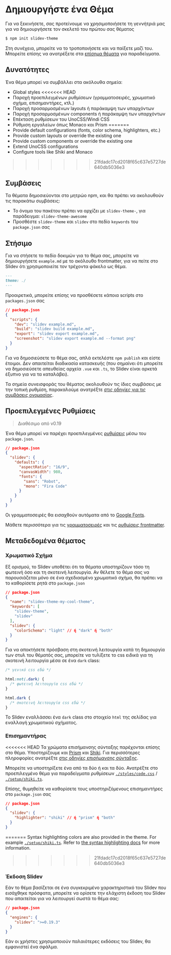 # Δημιουργήστε ένα Θέμα

Για να ξεκινήσετε, σας προτείνουμε να χρησιμοποιήσετε τη γεννήτριά μας για να δημιουργήσετε τον σκελετό του πρώτου σας θέματος

```bash
$ npm init slidev-theme
```

Στη συνέχεια, μπορείτε να το τροποποιήσετε και να παίξετε μαζί του. Μπορείτε επίσης να ανατρέξετε στα [επίσημα θέματα](/themes/gallery) για παραδείγματα.

## Δυνατότητες

Ένα θέμα μπορεί να συμβάλλει στα ακόλουθα σημεία:

- Global styles
<<<<<<< HEAD
- Παροχή προεπιλεγμένων ρυθμίσεων (γραμματοσειρές, χρωματικό σχήμα, επισημαντήρες, κτλ.)
- Παροχή προσαρμοσμένων layouts ή παράκαμψη των υπαρχόντων
- Παροχή προσαρμοσμένων components ή παράκαμψη των υπαρχόντων
- Επέκταση ρυθμίσεων του UnoCSS/Windi CSS
- Ρύθμιση εργαλείων όπως Monaco και Prism
=======
- Provide default configurations (fonts, color schema, highlighters, etc.)
- Provide custom layouts or override the existing one
- Provide custom components or override the existing one
- Extend UnoCSS configurations
- Configure tools like Shiki and Monaco
>>>>>>> 21fdadc17cd2018f65c637e5727de640db5036e3

## Συμβάσεις

Τα θέματα δημοσιεύονται στο μητρώο npm, και θα πρέπει να ακολουθούν τις παρακάτω συμβάσεις:

- Το όνομα του πακέτου πρέπει να αρχίζει με `slidev-theme-`, για παράδειγμα: `slidev-theme-awesome`
- Προσθέστε `slidev-theme` και `slidev` στο πεδίο `keywords` του `package.json` σας

## Στήσιμο

Για να στήσετε το πεδίο δοκιμών για το θέμα σας, μπορείτε να δημιουργήσετε `example.md` με το ακόλουθο frontmatter, για να πείτε στο Slidev ότι χρησιμοποιείτε τον τρέχοντα φάκελο ως θέμα.

```md
---
theme: ./
---
```

Προαιρετικά, μπορείτε επίσης να προσθέσετε κάποια scripts στο `packages.json` σας

```json
// package.json
{
  "scripts": {
    "dev": "slidev example.md",
    "build": "slidev build example.md",
    "export": "slidev export example.md",
    "screenshot": "slidev export example.md --format png"
  }
}
```

Για να δημοσιεύσετε το θέμα σας, απλά εκτελέστε `npm publish` και είστε έτοιμοι. Δεν απαιτείται διαδικασία κατασκευής (που σημαίνει ότι μπορείτε να δημοσιεύσετε απευθείας αρχεία `.vue` και `.ts`, το Slidev είναι αρκετά έξυπνο για να τα καταλάβει).

Τα σημεία συνεισφοράς του θέματος ακολουθούν τις ίδιες συμβάσεις με την τοπική ρυθμίση, παρακαλούμε ανατρέξτε [στις οδηγίες για τις συμβάσεις ονομασίας](/custom/).

## Προεπιλεγμένες Ρυθμίσεις

> Διαθέσιμο από v0.19

Ένα θέμα μπορεί να παρέχει προεπιλεγμένες [ρυθμίσεις](/custom/#ρυθμίσεις-frontmatter) μέσω του `package.json`.

```json
// package.json
{
  "slidev": {
    "defaults": {
      "aspectRatio": "16/9",
      "canvasWidth": 980,
      "fonts": {
        "sans": "Robot",
        "mono": "Fira Code"
      }
    }
  }
}
```

Οι γραμματοσειρές θα εισαχθούν αυτόματα από το [Google Fonts](https://fonts.google.com/).

Μάθετε περισσότερα για τις [γραμματοσειρές](/custom/fonts) και τις [ρυθμίσεις frontmatter](/custom/#ρυθμίσεις-frontmatter).

## Μεταδεδομένα θέματος

### Χρωματικό Σχήμα

Εξ ορισμού, το Slidev υποθέτει ότι τα θέματα υποστηρίζουν τόσο τη φωτεινή όσο και τη σκοτεινή λειτουργία. Αν θέλετε το θέμα σας να παρουσιάζεται μόνο σε ένα σχεδιασμένο χρωματικό σχήμα, θα πρέπει να το καθορίσετε ρητά στο `package.json`

```json
// package.json
{
  "name": "slidev-theme-my-cool-theme",
  "keywords": [
    "slidev-theme",
    "slidev"
  ],
  "slidev": {
    "colorSchema": "light" // ή "dark" ή "both"
  }
}
```

Για να αποκτήσετε πρόσβαση στη σκοτεινή λειτουργία κατά τη δημιουργία των στυλ του θέματός σας, μπορείτε να τυλίξετε το css ειδικά για τη σκοτεινή λειτουργία μέσα σε ένα `dark` class:

```css
/* γενικό css εδώ */

html:not(.dark) {
  /* φωτεινή λειτουργία css εδώ */
}

html.dark {
  /* σκοτεινή λειτουργία css εδώ */
}
```

Το Slidev εναλλάσσει ένα `dark` class στο στοιχείο `html` της σελίδας για εναλλαγή χρωματικού σχήματος.

### Επισημαντήρας

<<<<<<< HEAD
Τα χρώματα επισήμανσης σύνταξης παρέχονται επίσης στο θέμα. Υποστηρίζουμε και [Prism](https://prismjs.com/) και [Shiki](https://github.com/shikijs/shiki). Για περισσότερες πληροφορίες ανατρέξτε [στις οδηγίες επισήμανσης σύνταξης](/custom/highlighters).

Μπορείτε να υποστηρίξετε ένα από τα δύο ή και τα δύο. Ανατρέξτε στο προεπιλεγμένο θέμα για παραδείγματα ρυθμίσεων [`./styles/code.css`](https://github.com/slidevjs/slidev/blob/main/packages/create-theme/template/styles/code.css) / [`./setup/shiki.ts`](https://github.com/slidevjs/slidev/blob/main/packages/theme-default/setup/shiki.ts).

Επίσης, θυμηθείτε να καθορίσετε τους υποστηριζόμενους επισημαντήρες στο `package.json` σας

```json
// package.json
{
  "slidev": {
    "highlighter": "shiki" // ή "prism" ή "both"
  }
}
```
=======
Syntax highlighting colors are also provided in the theme. For example [`./setup/shiki.ts`](https://github.com/slidevjs/slidev/blob/main/packages/create-theme/template/setup/shiki.ts). Refer to [the syntax highlighting docs](/custom/highlighters) for more information.
>>>>>>> 21fdadc17cd2018f65c637e5727de640db5036e3

### Έκδοση Slidev

Εάν το θέμα βασίζεται σε ένα συγκεκριμένο χαρακτηριστικό του Slidev που εισάχθηκε πρόσφατα, μπορείτε να ορίσετε την ελάχιστη έκδοση του Slidev που απαιτείται για να λειτουργεί σωστά το θέμα σας:

```json
// package.json
{
  "engines": {
    "slidev": ">=0.19.3"
  }
}
```

Εάν οι χρήστες χρησιμοποιούν παλαιότερες εκδόσεις του Slidev, θα εμφανιστεί ένα σφάλμα.
